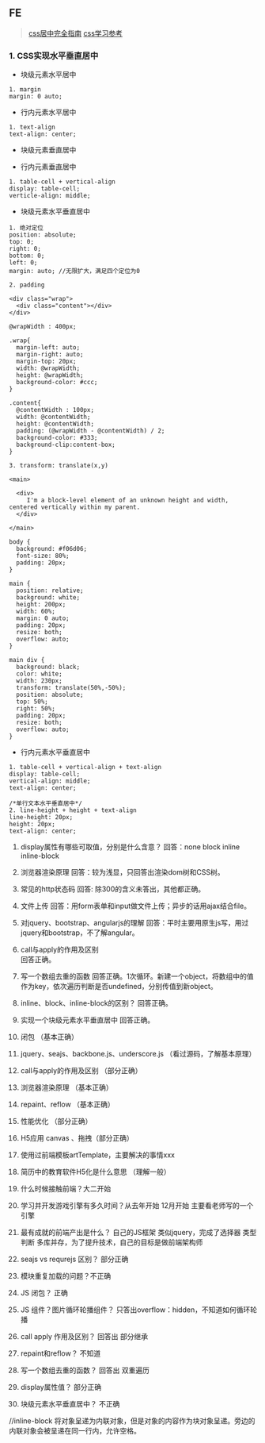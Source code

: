 ## FE

> [css居中完全指南](http://www.jianshu.com/p/61c431fd924a)
> [css学习参考](http://learn.shayhowe.com/advanced-html-css/css-transforms/)
### 1. CSS实现水平垂直居中

* 块级元素水平居中

```
1. margin
margin: 0 auto;
```

* 行内元素水平居中

```
1. text-align
text-align: center;
```

* 块级元素垂直居中


* 行内元素垂直居中

```
1. table-cell + vertical-align
display: table-cell;
verticle-align: middle;
```

* 块级元素水平垂直居中

```
1. 绝对定位
position: absolute;
top: 0;
right: 0;
bottom: 0;
left: 0;
margin: auto; //无限扩大，满足四个定位为0 

2. padding

<div class="wrap">
  <div class="content"></div>
</div>

@wrapWidth : 400px;

.wrap{
  margin-left: auto;
  margin-right: auto;
  margin-top: 20px;
  width: @wrapWidth;
  height: @wrapWidth;
  background-color: #ccc;
}

.content{
  @contentWidth : 100px;
  width: @contentWidth;
  height: @contentWidth;
  padding: (@wrapWidth - @contentWidth) / 2;
  background-color: #333;
  background-clip:content-box;
}

3. transform: translate(x,y)

<main>
  
  <div>
     I'm a block-level element of an unknown height and width, centered vertically within my parent.
  </div>
  
</main>

body {
  background: #f06d06;
  font-size: 80%;
  padding: 20px;
}

main {
  position: relative;
  background: white;
  height: 200px;
  width: 60%;
  margin: 0 auto;
  padding: 20px;
  resize: both;
  overflow: auto;
}

main div {
  background: black;
  color: white;
  width: 230px;
  transform: translate(50%,-50%);
  position: absolute;
  top: 50%;
  right: 50%;
  padding: 20px;
  resize: both;
  overflow: auto;
}
```

* 行内元素水平垂直居中

```
1. table-cell + vertical-align + text-align
display: table-cell;
vertical-align: middle;
text-align: center;

/*单行文本水平垂直居中*/
2. line-height + height + text-align
line-height: 20px;
height: 20px;
text-align: center;
```

1. display属性有哪些可取值，分别是什么含意？
   回答：none block inline inline-block 
2. 浏览器渲染原理
   回答：较为浅显，只回答出渲染dom树和CSS树。
3. 常见的http状态码
   回答: 除300的含义未答出，其他都正确。
4. 文件上传
   回答：用form表单和input做文件上传；异步的话用ajax结合file。
5. 对jquery、bootstrap、angularjs的理解
   回答：平时主要用原生js写，用过jquery和bootstrap，不了解angular。
6. call与apply的作用及区别    
   回答正确。
7. 写一个数组去重的函数
   回答正确。1次循环。新建一个object，将数组中的值作为key，依次遍历判断是否undefined，分别传值到新object。
8. inline、block、inline-block的区别？
   回答正确。
9. 实现一个块级元素水平垂直居中
   回答正确。

1. 闭包 （基本正确）
2. jquery、seajs、backbone.js、underscore.js （看过源码，了解基本原理）
3. call与apply的作用及区别  （部分正确）
4. 浏览器渲染原理 （基本正确）
5. repaint、reflow （基本正确）
6. 性能优化 （部分正确）
7. H5应用 canvas 、拖拽（部分正确）
8. 使用过前端模板artTemplate，主要解决的事情xxx
9. 简历中的教育软件H5化是什么意思 （理解一般）


1. 什么时候接触前端？大二开始 
2. 学习并开发游戏引擎有多久时间？从去年开始 12月开始  主要看老师写的一个引擎
3. 最有成就的前端产出是什么？ 自己的JS框架 类似jquery，完成了选择器 类型判断 多库并存，为了提升技术，自己的目标是做前端架构师
4. seajs vs requrejs  区别？ 部分正确
5. 模块重复加载的问题？不正确
6. JS 闭包？ 正确 
7. JS 组件？图片循环轮播组件？ 只答出overflow：hidden，不知道如何循环轮播
8. call apply 作用及区别？ 回答出 部分继承
9. repaint和reflow？ 不知道
10. 写一个数组去重的函数？ 回答出 双重遍历
11. display属性值？ 部分正确
12. 块级元素水平垂直居中？ 不正确

//inline-block
将对象呈递为内联对象，但是对象的内容作为块对象呈递。旁边的内联对象会被呈递在同一行内，允许空格。
